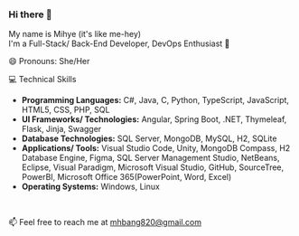 ### Hi there 👋
My name is Mihye (it's like me-hey)<br>
I'm a Full-Stack/ Back-End Developer, DevOps Enthusiast 🌱

😄 Pronouns: She/Her

💻 Technical Skills<br>
<ul>
<li><b>Programming Languages:</b> C#, Java, C, Python, TypeScript, JavaScript, HTML5, CSS, PHP, SQL</li>
<li><b>UI Frameworks/ Technologies:</b> Angular, Spring Boot, .NET, Thymeleaf, Flask, Jinja, Swagger</li>
<li><b>Database Technologies:</b> SQL Server, MongoDB, MySQL, H2, SQLite</li>
<li><b>Applications/ Tools:</b> Visual Studio Code, Unity, MongoDB Compass, H2 Database Engine, Figma, SQL Server Management Studio, NetBeans, Eclipse, Visual Paradigm, Microsoft Visual Studio, GitHub, SourceTree, PowerBI, Microsoft Office 365(PowerPoint, Word, Excel)</li>
<li><b>Operating Systems:</b> Windows, Linux</li>
</ul><br>

📫 Feel free to reach me at mhbang820@gmail.com
<!-- - 🔭 I’m currently working on ...
- 🌱 I’m currently learning ...
- 👯 I’m looking to collaborate on ...
- 🤔 I’m looking for help with ...
- 💬 Ask me about ...
- 📫 How to reach me: ...

- ⚡ Fun fact: ...   -->
